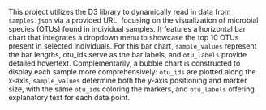 This project utilizes the D3 library to dynamically read in data from `samples.json` via a provided URL, focusing on the visualization of microbial species (OTUs) found in individual samples. It features a horizontal bar chart that integrates a dropdown menu to showcase the top 10 OTUs present in selected individuals. For this bar chart, `sample_values` represent the bar lengths, otu_ids serve as the bar labels, and `otu_labels` provide detailed hovertext. Complementarily, a bubble chart is constructed to display each sample more comprehensively: `otu_ids` are plotted along the x-axis, `sample_values` determine both the y-axis positioning and marker size, with the same `otu_ids` coloring the markers, and `otu_labels` offering explanatory text for each data point. 










